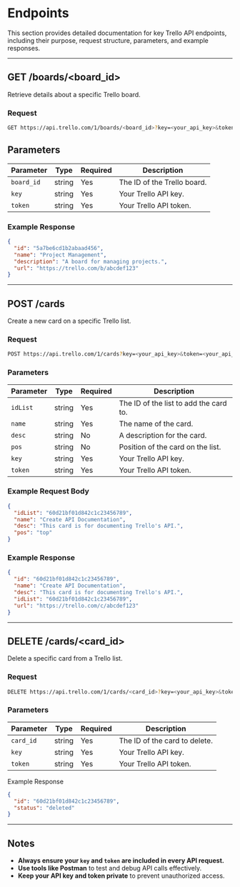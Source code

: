 # Endpoints

This section provides detailed documentation for key Trello API endpoints, including their purpose, request structure, parameters, and example responses.

---

## GET /boards/<board_id>
Retrieve details about a specific Trello board.

### Request
```bash
GET https://api.trello.com/1/boards/<board_id>?key=<your_api_key>&token=<your_api_token>
```
## Parameters
| Parameter   | Type   | Required | Description               |
|-------------|--------|----------|---------------------------|
| `board_id`  | string | Yes      | The ID of the Trello board. |
| `key`       | string | Yes      | Your Trello API key.       |
| `token`     | string | Yes      | Your Trello API token.     |
### Example Response
```json
{
  "id": "5a7be6cd1b2abaad456",
  "name": "Project Management",
  "description": "A board for managing projects.",
  "url": "https://trello.com/b/abcdef123"
}
```
---
## POST /cards
Create a new card on a specific Trello list.

### Request
```bash
POST https://api.trello.com/1/cards?key=<your_api_key>&token=<your_api_token>
```
### Parameters
| Parameter   | Type   | Required | Description                           |
|-------------|--------|----------|---------------------------------------|
| `idList`    | string | Yes      | The ID of the list to add the card to.|
| `name`      | string | Yes      | The name of the card.                 |
| `desc`      | string | No       | A description for the card.           |
| `pos`       | string | No       | Position of the card on the list.     |
| `key`       | string | Yes      | Your Trello API key.                  |
| `token`     | string | Yes      | Your Trello API token.                |

### Example Request Body
```json
{
  "idList": "60d21bf01d842c1c23456789",
  "name": "Create API Documentation",
  "desc": "This card is for documenting Trello's API.",
  "pos": "top"
}
```
### Example Response
```json
{
  "id": "60d21bf01d842c1c23456789",
  "name": "Create API Documentation",
  "desc": "This card is for documenting Trello's API.",
  "idList": "60d21bf01d842c1c23456789",
  "url": "https://trello.com/c/abcdef123"
}
```
---
## DELETE /cards/<card_id>
Delete a specific card from a Trello list.

### Request
```bash
DELETE https://api.trello.com/1/cards/<card_id>?key=<your_api_key>&token=<your_api_token>
```
### Parameters
| Parameter   | Type   | Required | Description                     |
|-------------|--------|----------|---------------------------------|
| `card_id`   | string | Yes      | The ID of the card to delete.   |
| `key`       | string | Yes      | Your Trello API key.            |
| `token`     | string | Yes      | Your Trello API token.          |
Example Response
```json
{
  "id": "60d21bf01d842c1c23456789",
  "status": "deleted"
}
```
---
## Notes

- **Always ensure your `key` and `token` are included in every API request.**
- **Use tools like Postman** to test and debug API calls effectively.
- **Keep your API key and token private** to prevent unauthorized access.
